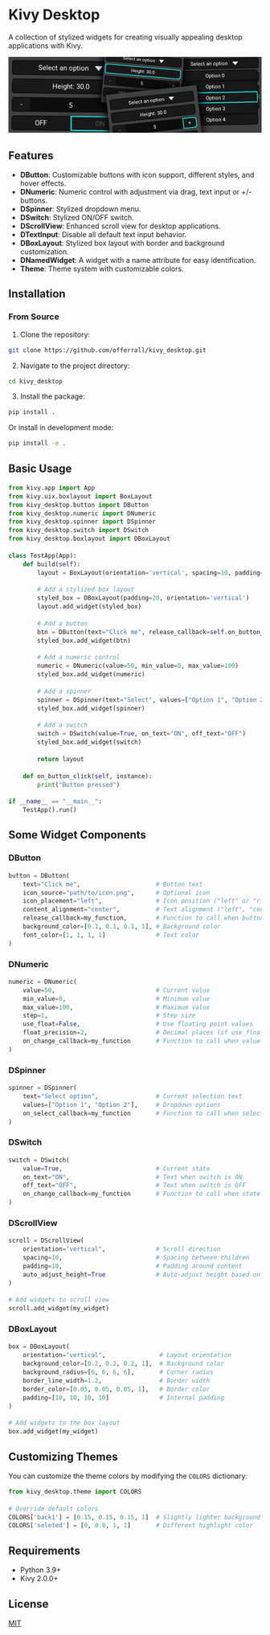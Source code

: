 # Kivy Desktop

A collection of stylized widgets for creating visually appealing desktop applications with Kivy.

![readme](./readme.png)

## Features

- **DButton**: Customizable buttons with icon support, different styles, and hover effects.
- **DNumeric**: Numeric control with adjustment via drag, text input or +/- buttons.
- **DSpinner**: Stylized dropdown menu.
- **DSwitch**: Stylized ON/OFF switch.
- **DScrollView**: Enhanced scroll view for desktop applications.
- **DTextInput**: Disable all default text input behavior.
- **DBoxLayout**: Stylized box layout with border and background customization.
- **DNamedWidget**: A widget with a name attribute for easy identification.
- **Theme**: Theme system with customizable colors.

## Installation

### From Source
1. Clone the repository:
```bash
git clone https://github.com/offerrall/kivy_desktop.git
```

2. Navigate to the project directory:
```bash
cd kivy_desktop
```

3. Install the package:
```bash
pip install .
```

Or install in development mode:
```bash
pip install -e .
```

## Basic Usage

```python
from kivy.app import App
from kivy.uix.boxlayout import BoxLayout
from kivy_desktop.button import DButton
from kivy_desktop.numeric import DNumeric
from kivy_desktop.spinner import DSpinner
from kivy_desktop.switch import DSwitch
from kivy_desktop.boxlayout import DBoxLayout

class TestApp(App):
    def build(self):
        layout = BoxLayout(orientation='vertical', spacing=10, padding=10)
        
        # Add a stylized box layout
        styled_box = DBoxLayout(padding=20, orientation='vertical')
        layout.add_widget(styled_box)
        
        # Add a button
        btn = DButton(text="Click me", release_callback=self.on_button_click)
        styled_box.add_widget(btn)
        
        # Add a numeric control
        numeric = DNumeric(value=50, min_value=0, max_value=100)
        styled_box.add_widget(numeric)
        
        # Add a spinner
        spinner = DSpinner(text="Select", values=["Option 1", "Option 2", "Option 3"])
        styled_box.add_widget(spinner)
        
        # Add a switch
        switch = DSwitch(value=True, on_text="ON", off_text="OFF")
        styled_box.add_widget(switch)
        
        return layout
    
    def on_button_click(self, instance):
        print("Button pressed")

if __name__ == "__main__":
    TestApp().run()
```

## Some Widget Components

### DButton
```python
button = DButton(
    text="Click me",                     # Button text
    icon_source="path/to/icon.png",      # Optional icon
    icon_placement="left",               # Icon position ("left" or "right")
    content_alignment="center",          # Text alignment ("left", "center", "right")
    release_callback=my_function,        # Function to call when button is released
    background_color=[0.1, 0.1, 0.1, 1], # Background color
    font_color=[1, 1, 1, 1]              # Text color
)
```

### DNumeric
```python
numeric = DNumeric(
    value=50,                            # Current value
    min_value=0,                         # Minimum value
    max_value=100,                       # Maximum value
    step=1,                              # Step size
    use_float=False,                     # Use floating point values
    float_precision=2,                   # Decimal places (if use_float=True)
    on_change_callback=my_function       # Function to call when value changes
)
```

### DSpinner
```python
spinner = DSpinner(
    text="Select option",                # Current selection text
    values=["Option 1", "Option 2"],     # Dropdown options
    on_select_callback=my_function       # Function to call when selection changes
)
```

### DSwitch
```python
switch = DSwitch(
    value=True,                          # Current state
    on_text="ON",                        # Text when switch is ON
    off_text="OFF",                      # Text when switch is OFF
    on_change_callback=my_function       # Function to call when state changes
)
```

### DScrollView
```python
scroll = DScrollView(
    orientation="vertical",              # Scroll direction
    spacing=10,                          # Spacing between children
    padding=10,                          # Padding around content
    auto_adjust_height=True              # Auto-adjust height based on content
)

# Add widgets to scroll view
scroll.add_widget(my_widget)
```

### DBoxLayout
```python
box = DBoxLayout(
    orientation="vertical",               # Layout orientation
    background_color=[0.2, 0.2, 0.2, 1],  # Background color
    background_radius=[6, 6, 6, 6],       # Corner radius
    border_line_width=1.2,                # Border width
    border_color=[0.05, 0.05, 0.05, 1],   # Border color
    padding=[10, 10, 10, 10]              # Internal padding
)

# Add widgets to the box layout
box.add_widget(my_widget)
```

## Customizing Themes

You can customize the theme colors by modifying the `COLORS` dictionary:

```python
from kivy_desktop.theme import COLORS

# Override default colors
COLORS['back1'] = [0.15, 0.15, 0.15, 1]  # Slightly lighter background
COLORS['seleted'] = [0, 0.8, 1, 1]       # Different highlight color
```

## Requirements

- Python 3.9+
- Kivy 2.0.0+

## License

[MIT](LICENSE)